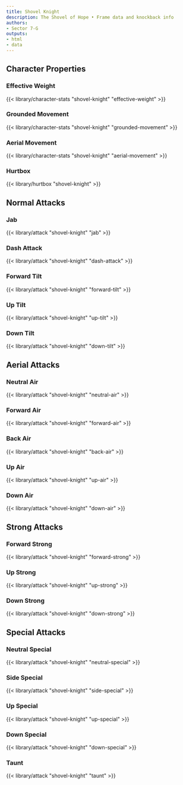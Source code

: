 ```yaml
---
title: Shovel Knight
description: The Shovel of Hope • Frame data and knockback info
authors:
- Sector 7-G
outputs:
- html
- data
---
```


## Character Properties
### Effective Weight
{{< library/character-stats "shovel-knight" "effective-weight" >}}
### Grounded Movement
{{< library/character-stats "shovel-knight" "grounded-movement" >}}
### Aerial Movement
{{< library/character-stats "shovel-knight" "aerial-movement" >}}
### Hurtbox
{{< library/hurtbox "shovel-knight" >}}

## Normal Attacks
### Jab
{{< library/attack "shovel-knight" "jab" >}}
### Dash Attack
{{< library/attack "shovel-knight" "dash-attack" >}}
### Forward Tilt
{{< library/attack "shovel-knight" "forward-tilt" >}}
### Up Tilt
{{< library/attack "shovel-knight" "up-tilt" >}}
### Down Tilt
{{< library/attack "shovel-knight" "down-tilt" >}}

## Aerial Attacks
### Neutral Air
{{< library/attack "shovel-knight" "neutral-air" >}}
### Forward Air
{{< library/attack "shovel-knight" "forward-air" >}}
### Back Air
{{< library/attack "shovel-knight" "back-air" >}}
### Up Air
{{< library/attack "shovel-knight" "up-air" >}}
### Down Air
{{< library/attack "shovel-knight" "down-air" >}}

## Strong Attacks
### Forward Strong
{{< library/attack "shovel-knight" "forward-strong" >}}
### Up Strong
{{< library/attack "shovel-knight" "up-strong" >}}
### Down Strong
{{< library/attack "shovel-knight" "down-strong" >}}

## Special Attacks
### Neutral Special
{{< library/attack "shovel-knight" "neutral-special" >}}
### Side Special
{{< library/attack "shovel-knight" "side-special" >}}
### Up Special
{{< library/attack "shovel-knight" "up-special" >}}
### Down Special
{{< library/attack "shovel-knight" "down-special" >}}

### Taunt
{{< library/attack "shovel-knight" "taunt" >}}
